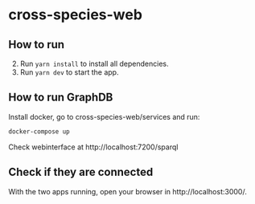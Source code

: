 # cross-species-web 

## How to run 
2. Run `yarn install` to install all dependencies.
3. Run `yarn dev` to start the app.

## How to run GraphDB

Install docker, go to cross-species-web/services and run:
```bash
docker-compose up
```
Check webinterface at http://localhost:7200/sparql

## Check if they are connected
With the two apps running, open your browser in http://localhost:3000/.
